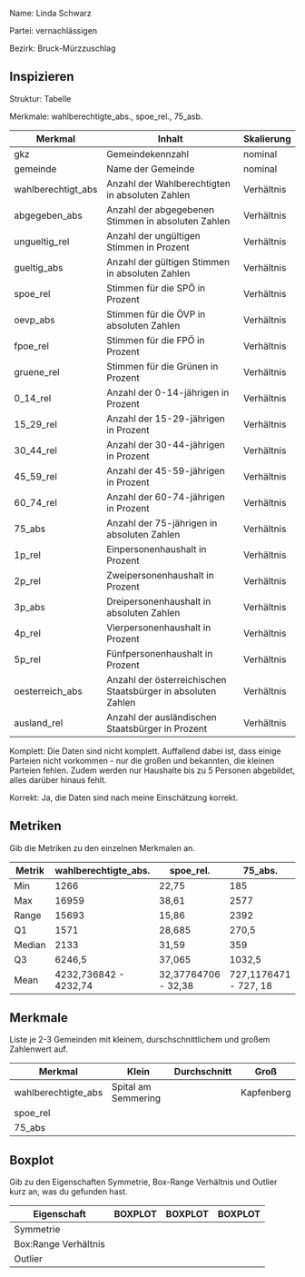 Name: Linda Schwarz

Partei: vernachlässigen

Bezirk: Bruck-Mürzzuschlag

## Inspizieren

Struktur: Tabelle

Merkmale: wahlberechtigte_abs., spoe_rel., 75_asb.

| Merkmal | Inhalt | Skalierung |
|---------|---------|----------------|
| gkz | Gemeindekennzahl | nominal |
| gemeinde | Name der Gemeinde | nominal |
| wahlberechtigt_abs | Anzahl der Wahlberechtigten in absoluten Zahlen | Verhältnis |
| abgegeben_abs | Anzahl der abgegebenen Stimmen in absoluten Zahlen | Verhältnis |
| ungueltig_rel | Anzahl der ungültigen Stimmen in Prozent | Verhältnis |
| gueltig_abs | Anzahl der gültigen Stimmen in absoluten Zahlen | Verhältnis |
| spoe_rel | Stimmen für die SPÖ in Prozent | Verhältnis |
| oevp_abs | Stimmen für die ÖVP in absoluten Zahlen  | Verhältnis |
| fpoe_rel | Stimmen für die FPÖ in Prozent | Verhältnis |
| gruene_rel | Stimmen für die Grünen in Prozent | Verhältnis |
| 0_14_rel | Anzahl der 0-14-jährigen in Prozent | Verhältnis |
| 15_29_rel | Anzahl der 15-29-jährigen in Prozent | Verhältnis |
| 30_44_rel | Anzahl der 30-44-jährigen in Prozent | Verhältnis |
| 45_59_rel | Anzahl der 45-59-jährigen in Prozent | Verhältnis |
| 60_74_rel | Anzahl der 60-74-jährigen in Prozent | Verhältnis |
| 75_abs | Anzahl der 75-jährigen in absoluten Zahlen | Verhältnis |
| 1p_rel | Einpersonenhaushalt in Prozent | Verhältnis |
| 2p_rel | Zweipersonenhaushalt in Prozent | Verhältnis |
| 3p_abs | Dreipersonenhaushalt in absoluten Zahlen | Verhältnis |
| 4p_rel | Vierpersonenhaushalt in Prozent | Verhältnis |
| 5p_rel | Fünfpersonenhaushalt in Prozent | Verhältnis |
| oesterreich_abs | Anzahl der österreichischen Staatsbürger in absoluten Zahlen |Verhältnis |
| ausland_rel | Anzahl der ausländischen Staatsbürger in Prozent | Verhältnis |

Komplett: Die Daten sind nicht komplett. Auffallend dabei ist, dass einige Parteien nicht vorkommen - nur die großen und bekannten, die kleinen Parteien fehlen. Zudem werden  nur Haushalte bis zu 5 Personen abgebildet, alles darüber hinaus fehlt.

Korrekt: Ja, die Daten sind nach meine Einschätzung korrekt.

## Metriken

Gib die Metriken zu den einzelnen Merkmalen an.

| Metrik | wahlberechtigte_abs. | spoe_rel. | 75_abs. |
|--------|---------|---------|---------|
| Min | 1266 | 22,75  | 185 |
| Max | 16959  |  38,61 | 2577 |
| Range | 15693 | 15,86 | 2392 |
| Q1 | 1571 | 28,685 | 270,5 |
| Median | 2133 | 31,59 | 359 |
| Q3 | 6246,5 | 37,065 |  1032,5 |
| Mean | 4232,736842 - 4232,74  | 32,37764706 - 32,38| 727,1176471 - 727, 18 |


## Merkmale

Liste je 2-3 Gemeinden mit kleinem, durschschnittlichem und großem Zahlenwert auf.

| Merkmal | Klein | Durchschnitt | Groß |
|---------|-------|--------------|------|
| wahlberechtigte_abs | Spital am Semmering  |  | Kapfenberg |
| spoe_rel |  |  |  |
| 75_abs |  |  |  |

## Boxplot

Gib zu den Eigenschaften Symmetrie, Box-Range Verhältnis und Outlier kurz an, was du gefunden hast.

| Eigenschaft | BOXPLOT | BOXPLOT | BOXPLOT |
|-------------|---------|---------|---------|
| Symmetrie |  |  |  |
| Box:Range Verhältnis |  |  |  |
| Outlier |  |  |  |
